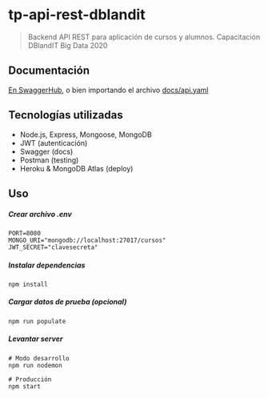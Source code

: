 # tp-api-rest-dblandit

> Backend API REST para aplicación de cursos y alumnos. Capacitación DBlandIT Big Data 2020

## Documentación
[En SwaggerHub](https://app.swaggerhub.com/apis-docs/francoromanazzi/tp-api-rest-dblandit/1.0.0), o bien importando el archivo [docs/api.yaml](https://github.com/francoromanazzi/tp-api-rest-dblandit/blob/master/docs/api.yaml)

## Tecnologías utilizadas

* Node.js, Express, Mongoose, MongoDB
* JWT (autenticación)
* Swagger (docs)
* Postman (testing)
* Heroku & MongoDB Atlas (deploy)

## Uso
##### Crear archivo .env
```
PORT=8080
MONGO_URI="mongodb://localhost:27017/cursos"
JWT_SECRET="clavesecreta"
```
##### Instalar dependencias
```
npm install
```
##### Cargar datos de prueba (opcional)
```
npm run populate
```
##### Levantar server
```
# Modo desarrollo
npm run nodemon

# Producción
npm start
```

